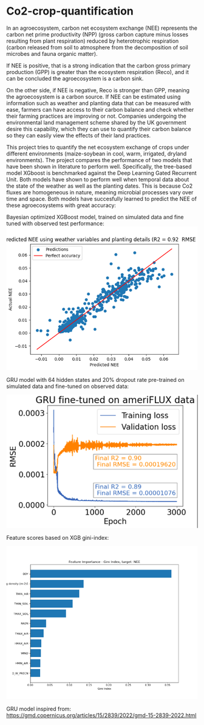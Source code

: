 # Co2-crop-quantification


In an agroecosystem, carbon net ecosystem exchange (NEE) represents the carbon net prime productivity (NPP) (gross carbon capture minus losses resulting from plant respiration) reduced by heterotrophic respiration (carbon released from soil to atmosphere from the decomposition of soil microbes and fauna organic matter).

If NEE is positive, that is a strong indication that the carbon gross primary production (GPP) is greater than the ecosystem respiration (Reco), and it
can be concluded the agroecosystem is a carbon sink. 

On the other side, if NEE is negative, Reco is stronger than GPP, meaning the agroecosystem is a carbon source.
If NEE can be estimated using information such as weather and planting data that can be measured with ease, farmers can have access to their carbon balance and check whether their farming practices are improving or not. Companies undergoing the environmental land management scheme shared by the UK government desire this capability, which they can use to quantify their carbon balance so they can easily view the effects of their land practices.

This project tries to quantify the net ecosystem exchange of crops under different environments (maize-soybean in cool, warm, irrigated, dryland environments). The project compares the performance of two models that have been shown in literature to perform well. Specifically, the tree-based model XGboost is benchmarked against the Deep Learning Gated Recurrent Unit. Both models have shown to perform well when temporal data about the state of the weather as well as the planting dates. This is because Co2 fluxes are homogeneous in nature, meaning microbial processes vary over time and space. Both models have succesfully learned to predict the NEE of these agroecosystems with great accuracy: 

Bayesian optimized XGBoost model, trained on simulated data and fine tuned with observed test performance: 
![alt text](https://github.com/DinisDimitris/Net-ecosystem-exchange-Quantification/blob/main/results/HyperParamXGBNEEwith_planting_details.png?raw=true)

GRU model with 64 hidden states and 20% dropout rate pre-trained on simulated data and fine-tuned on observed data: 

![alt text](https://github.com/DinisDimitris/Net-ecosystem-exchange-Quantification/blob/main/kgml-results/fine_tune_results.png?raw=true)


Feature scores based on XGB gini-index: 

![alt text](https://github.com/DinisDimitris/Net-ecosystem-exchange-Quantification/blob/main/results/featureImpBayesianpretrainedgridsearchfinetunedxgbmodelNEEwith_planting_details.png?raw=true)


GRU model inspired from: https://gmd.copernicus.org/articles/15/2839/2022/gmd-15-2839-2022.html



